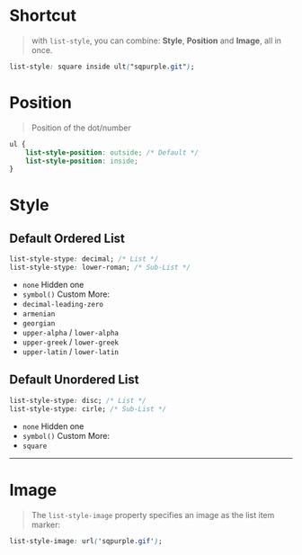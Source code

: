 # Shortcut
> with `list-style`, you can combine: **Style**, **Position** and **Image**, all in once.
```css
list-style: square inside ult("sqpurple.git");
```

# Position
> Position of the dot/number
```css
ul {
	list-style-position: outside; /* Default */
	list-style-position: inside;
}
```

# Style

## Default Ordered List
```css
list-style-stype: decimal; /* List */
list-style-stype: lower-roman; /* Sub-List */
```
- `none` Hidden one
- `symbol()` Custom
More:
- `decimal-leading-zero`
- `armenian`
- `georgian`
- `upper-alpha` / `lower-alpha`
- `upper-greek` / `lower-greek`
- `upper-latin` / `lower-latin`

## Default Unordered List
```css
list-style-stype: disc; /* List */
list-style-stype: cirle; /* Sub-List */
```
- `none` Hidden one
- `symbol()` Custom
More:
- `square`

---
# Image
> The `list-style-image` property specifies an image as the list item marker:

```css
list-style-image: url('sqpurple.gif');
```